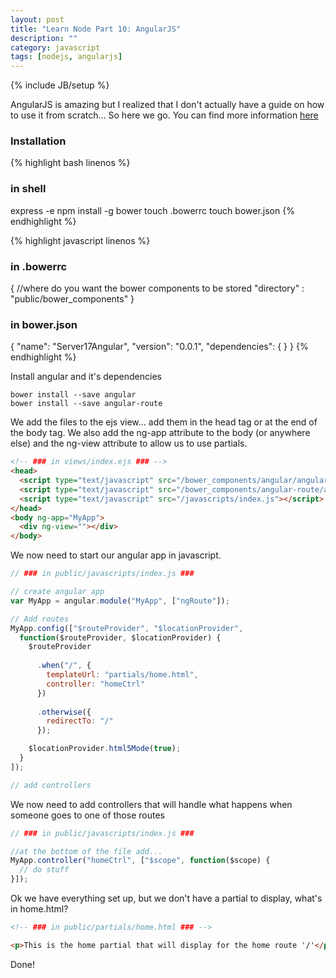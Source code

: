 ```yaml
---
layout: post
title: "Learn Node Part 10: AngularJS"
description: ""
category: javascript
tags: [nodejs, angularjs]
---
```

{% include JB/setup %}

AngularJS is amazing but I realized that I don't actually have a guide on how to use it from scratch... So here we go.
You can find more information [here](https://github.com/GabrielGhe/NodePractice/tree/master/Server17Angular)


<h3>Installation</h3>

<!-- Code _______________________________________-->
{% highlight bash linenos %}
### in shell ###
express -e 
npm install -g bower
touch .bowerrc
touch bower.json
{% endhighlight %}
<!-- /Code ^^^^^^^^^^^^^^^^^^^^^^^^^^^^^^^^^^^^^^-->

<!-- Code _______________________________________-->
{% highlight javascript linenos %}
### in .bowerrc ###
{
  //where do you want the bower components to be stored
  "directory" : "public/bower_components"
}

### in bower.json ###
{
  "name": "Server17Angular",
  "version": "0.0.1",
  "dependencies": {
  }
}
{% endhighlight %}
<!-- /Code ^^^^^^^^^^^^^^^^^^^^^^^^^^^^^^^^^^^^^^-->

<p>Install angular and it's dependencies</p>

```shell
bower install --save angular
bower install --save angular-route
```

<p>We add the files to the ejs view... add them in the head tag or at the end of the body tag. We also add the ng-app attribute to the body (or anywhere else) and the ng-view attribute to allow us to use partials.</p>

```html
<!-- ### in views/index.ejs ### -->
<head>
  <script type="text/javascript" src="/bower_components/angular/angular.min.js"></script>
  <script type="text/javascript" src="/bower_components/angular-route/angular-route.min.js"></script>
  <script type="text/javascript" src="/javascripts/index.js"></script>
</head>
<body ng-app="MyApp">
  <div ng-view=""></div>
</body>
```

<p>We now need to start our angular app in javascript.</p>

```javascript
// ### in public/javascripts/index.js ###

// create angular app
var MyApp = angular.module("MyApp", ["ngRoute"]);

// Add routes
MyApp.config(["$routeProvider", "$locationProvider",
  function($routeProvider, $locationProvider) {
    $routeProvider
      
      .when("/", {
        templateUrl: "partials/home.html",
        controller: "homeCtrl"
      })
      
      .otherwise({
        redirectTo: "/"
      });

    $locationProvider.html5Mode(true);
  }
]);

// add controllers
```


<p>We now need to add controllers that will handle what happens when someone goes to one of those routes</p>

```javascript
// ### in public/javascripts/index.js ###

//at the bottom of the file add...
MyApp.controller("homeCtrl", ["$scope", function($scope) {
  // do stuff
}]);
```

<p>Ok we have everything set up, but we don't have a partial to display, what's in home.html?</p>

```html
<!-- ### in public/partials/home.html ### -->

<p>This is the home partial that will display for the home route '/'</p>
```

<p>Done!</p>
